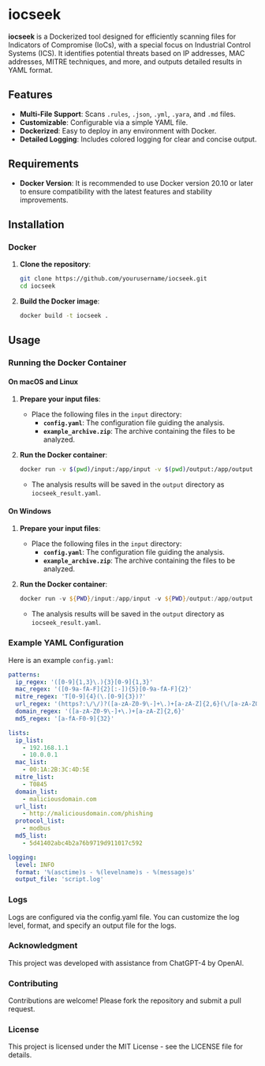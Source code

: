 # iocseek

**iocseek** is a Dockerized tool designed for efficiently scanning files for Indicators of Compromise (IoCs), with a special focus on Industrial Control Systems (ICS). It identifies potential threats based on IP addresses, MAC addresses, MITRE techniques, and more, and outputs detailed results in YAML format.

## Features

- **Multi-File Support**: Scans `.rules`, `.json`, `.yml`, `.yara`, and `.md` files.
- **Customizable**: Configurable via a simple YAML file.
- **Dockerized**: Easy to deploy in any environment with Docker.
- **Detailed Logging**: Includes colored logging for clear and concise output.

## Requirements

- **Docker Version**: It is recommended to use Docker version 20.10 or later to ensure compatibility with the latest features and stability improvements.

## Installation

### Docker

1. **Clone the repository**:
    ```bash
    git clone https://github.com/yourusername/iocseek.git
    cd iocseek
    ```

2. **Build the Docker image**:
    ```bash
    docker build -t iocseek .
    ```

## Usage

### Running the Docker Container

#### On macOS and Linux

1. **Prepare your input files**:
   - Place the following files in the `input` directory:
     - **`config.yaml`**: The configuration file guiding the analysis.
     - **`example_archive.zip`**: The archive containing the files to be analyzed.

2. **Run the Docker container**:
    ```bash
    docker run -v $(pwd)/input:/app/input -v $(pwd)/output:/app/output iocseek /app/input/example_archive.zip /app/input/config.yaml /app/output/iocseek_result.yaml
    ```

   - The analysis results will be saved in the `output` directory as `iocseek_result.yaml`.

#### On Windows

1. **Prepare your input files**:
   - Place the following files in the `input` directory:
     - **`config.yaml`**: The configuration file guiding the analysis.
     - **`example_archive.zip`**: The archive containing the files to be analyzed.

2. **Run the Docker container**:
    ```powershell
    docker run -v ${PWD}/input:/app/input -v ${PWD}/output:/app/output iocseek /app/input/example_archive.zip /app/input/config.yaml /app/output/iocseek_result.yaml
    ```

   - The analysis results will be saved in the `output` directory as `iocseek_result.yaml`.

### Example YAML Configuration

Here is an example `config.yaml`:

```yaml
patterns:
  ip_regex: '([0-9]{1,3}\.){3}[0-9]{1,3}'
  mac_regex: '([0-9a-fA-F]{2}[:-]){5}[0-9a-fA-F]{2}'
  mitre_regex: 'T[0-9]{4}(\.[0-9]{3})?'  
  url_regex: '(https?:\/\/)?([a-zA-Z0-9\-]+\.)+[a-zA-Z]{2,6}(\/[a-zA-Z0-9\-\._\?\,\'\/\\\+&amp;%\$#\=~]*)?'
  domain_regex: '([a-zA-Z0-9\-]+\.)+[a-zA-Z]{2,6}'
  md5_regex: '[a-fA-F0-9]{32}'

lists:
  ip_list:
    - 192.168.1.1
    - 10.0.0.1
  mac_list:
    - 00:1A:2B:3C:4D:5E
  mitre_list:
    - T0845
  domain_list:
    - maliciousdomain.com
  url_list:
    - http://maliciousdomain.com/phishing
  protocol_list:
    - modbus
  md5_list:
    - 5d41402abc4b2a76b9719d911017c592

logging:
  level: INFO
  format: '%(asctime)s - %(levelname)s - %(message)s'
  output_file: 'script.log'
```

### Logs
Logs are configured via the config.yaml file. You can customize the log level, format, and specify an output file for the logs.

### Acknowledgment
This project was developed with assistance from ChatGPT-4 by OpenAI.

### Contributing
Contributions are welcome! Please fork the repository and submit a pull request.

### License
This project is licensed under the MIT License - see the LICENSE file for details.

